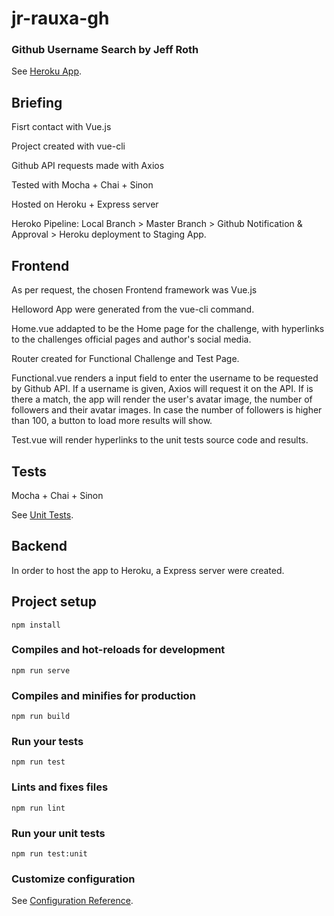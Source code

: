 # jr-rauxa-gh
### Github Username Search by Jeff Roth
See [Heroku App](https://jr-rauxa-gh.herokuapp.com/).

## Briefing

Fisrt contact with Vue.js

Project created with vue-cli

Github API requests made with Axios

Tested with Mocha + Chai + Sinon

Hosted on Heroku + Express server

Heroko Pipeline: Local Branch > Master Branch > Github Notification & Approval > Heroku deployment to Staging App.


## Frontend

As per request, the chosen Frontend framework was Vue.js

Helloword App were generated from the vue-cli command.

Home.vue addapted to be the Home page for the challenge, with hyperlinks to the challenges official pages and author's social media.

Router created for Functional Challenge and Test Page.

Functional.vue renders a input field to enter the username to be requested by Github API. If a username is given, Axios will request it on the API. If is there a match, the app will render the user's avatar image, the number of followers and their avatar images. In case the number of followers is higher than 100, a button to load more results will show.

Test.vue will render hyperlinks to the unit tests source code and results.



## Tests

Mocha + Chai + Sinon

See [Unit Tests](https://github.com/jeffersonroth/jr-rauxa-gh/tree/master/tests/unit).



## Backend

In order to host the app to Heroku, a Express server were created.


## Project setup
```
npm install
```

### Compiles and hot-reloads for development
```
npm run serve
```

### Compiles and minifies for production
```
npm run build
```

### Run your tests
```
npm run test
```

### Lints and fixes files
```
npm run lint
```

### Run your unit tests
```
npm run test:unit
```

### Customize configuration
See [Configuration Reference](https://cli.vuejs.org/config/).
